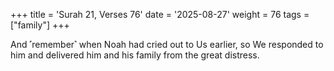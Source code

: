 +++
title = 'Surah 21, Verses 76'
date = '2025-08-27'
weight = 76
tags = ["family"]
+++

And ˹remember˺ when Noah had cried out to Us earlier, so We responded to him and delivered him and his family from the great distress.